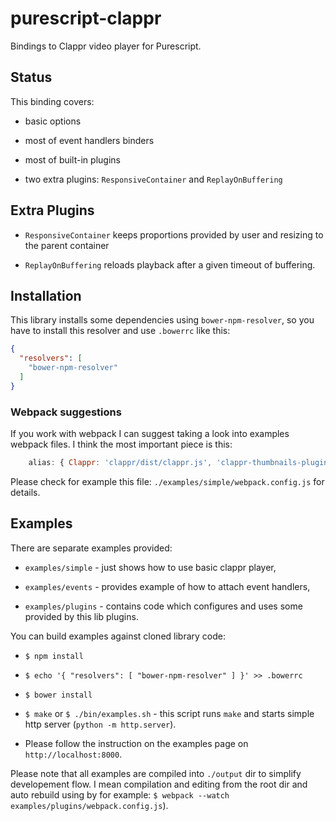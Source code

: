 # purescript-clappr

Bindings to Clappr video player for Purescript.

## Status

This binding covers:

  * basic options

  * most of event handlers binders

  * most of built-in plugins

  * two extra plugins: `ResponsiveContainer` and `ReplayOnBuffering`

## Extra Plugins

  * `ResponsiveContainer` keeps proportions provided by user and resizing to the parent container

  * `ReplayOnBuffering` reloads playback after a given timeout of buffering.

## Installation

This library installs some dependencies using `bower-npm-resolver`, so you have to install this resolver and use `.bowerrc` like this:

```json
{
  "resolvers": [
    "bower-npm-resolver"
  ]
}
```

### Webpack suggestions


If you work with webpack I can suggest taking a look into examples webpack files. I think the most important piece is this:

```javascript
    alias: { Clappr: 'clappr/dist/clappr.js', 'clappr-thumbnails-plugin': 'clappr-thumbnails-plugin/dist/clappr-thumbnails-plugin.js' },
```

Please check for example this file: `./examples/simple/webpack.config.js` for details.


## Examples

There are separate examples provided:

  * `examples/simple` - just shows how to use basic clappr player,

  * `examples/events` - provides example of how to attach event handlers,

  * `examples/plugins` - contains code which configures and uses some provided by this lib plugins.

You can build examples against cloned library code:

  * `$ npm install`

  * `$ echo '{ "resolvers": [ "bower-npm-resolver" ] }' >> .bowerrc`

  * `$ bower install`

  * `$ make` or `$ ./bin/examples.sh` - this script runs `make` and starts simple http server (`python -m http.server`).

  * Please follow the instruction on the examples page on `http://localhost:8000`.

Please note that all examples are compiled into `./output` dir to simplify developement flow. I mean compilation and editing from the root dir and auto rebuild using by for example: `$ webpack --watch examples/plugins/webpack.config.js`).

